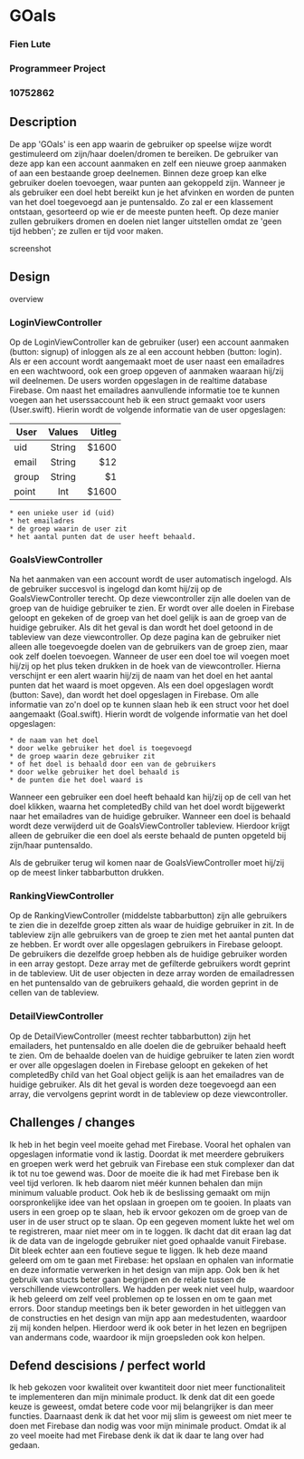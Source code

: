 # GOals 
### Fien Lute
### Programmeer Project 
### 10752862


## Description

De app 'GOals' is een app waarin de gebruiker op speelse wijze wordt gestimuleerd om zijn/haar doelen/dromen te bereiken. De gebruiker van deze app kan een account aanmaken en zelf een nieuwe groep aanmaken of aan een bestaande groep deelnemen. Binnen deze groep kan elke gebruiker doelen toevoegen, waar punten aan gekoppeld zijn. Wanneer je als gebruiker een doel hebt bereikt kun je het afvinken en worden de punten van het doel toegevoegd aan je puntensaldo. Zo zal er een klassement ontstaan, gesorteerd op wie er de meeste punten heeft. Op deze manier zullen gebruikers dromen en doelen niet langer uitstellen omdat ze 'geen tijd hebben'; ze zullen er tijd voor maken. 

screenshot

## Design

overview 

### LoginViewController
Op de LoginViewController kan de gebruiker (user) een account aanmaken (button: signup) of inloggen als ze al een account hebben (button: login). Als er een account wordt aangemaakt moet de user naast een emailadres en een wachtwoord, ook een groep opgeven of aanmaken waaraan hij/zij wil deelnemen. De users worden opgeslagen in de realtime database Firebase. Om naast het emailadres aanvullende informatie toe te kunnen voegen aan het userssaccount heb ik een struct gemaakt voor users (User.swift). Hierin wordt de volgende informatie van de user opgeslagen: 

| User   | Values | Uitleg|
| -------|:------:| -----:|
| uid    | String | $1600 |
| email  | String |   $12 |
| group  | String |    $1 |
| point  | Int    | $1600 |


    * een unieke user id (uid)
    * het emailadres
    * de groep waarin de user zit 
    * het aantal punten dat de user heeft behaald. 
    
### GoalsViewController
Na het aanmaken van een account wordt de user automatisch ingelogd. Als de gebruiker succesvol is ingelogd dan komt hij/zij op de GoalsViewController terecht. Op deze viewcontroller zijn alle doelen van de groep van de huidige gebruiker te zien. Er wordt over alle doelen in Firebase geloopt en gekeken of de groep van het doel gelijk is aan de groep van de huidige gebruiker. Als dit het geval is dan wordt het doel getoond in de tableview van deze viewcontroller. Op deze pagina kan de gebruiker niet alleen alle toegevoegde doelen van de gebruikers van de groep zien, maar ook zelf doelen toevoegen. Wanneer de user een doel toe wil voegen moet hij/zij op het plus teken drukken in de hoek van de viewcontroller. Hierna verschijnt er een alert waarin hij/zij de naam van het doel en het aantal punten dat het waard is moet opgeven. Als een doel opgeslagen wordt (button: Save), dan wordt het doel opgeslagen in Firebase. Om alle informatie van zo'n doel op te kunnen slaan heb ik een struct voor het doel aangemaakt (Goal.swift). Hierin wordt de volgende informatie van het doel opgeslagen: 

    * de naam van het doel
    * door welke gebruiker het doel is toegevoegd
    * de groep waarin deze gebruiker zit 
    * of het doel is behaald door een van de gebruikers
    * door welke gebruiker het doel behaald is
    * de punten die het doel waard is 

Wanneer een gebruiker een doel heeft behaald kan hij/zij op de cell van het doel klikken, waarna het completedBy child van het doel wordt bijgewerkt naar het emailadres van de huidige gebruiker. Wanneer een doel is behaald wordt deze verwijderd uit de GoalsViewController tableview. Hierdoor krijgt alleen de gebruiker die een doel als eerste behaald de punten opgeteld bij zijn/haar puntensaldo. 

Als de gebruiker terug wil komen naar de GoalsViewController moet hij/zij op de meest linker tabbarbutton drukken. 

### RankingViewController
Op de RankingViewController (middelste tabbarbutton) zijn alle gebruikers te zien die in dezelfde groep zitten als waar de huidige gebruiker in zit. In de tableview zijn alle gebruikers van de groep te zien met het aantal punten dat ze hebben. Er wordt over alle opgeslagen gebruikers in Firebase geloopt. De gebruikers die dezelfde groep hebben als de huidige gebruiker worden in een array gestopt. Deze array met de gefilterde gebruikers wordt geprint in de tableview. Uit de user objecten in deze array worden de emailadressen en het puntensaldo van de gebruikers gehaald, die worden geprint in de cellen van de tableview.

### DetailViewController
Op de DetailViewController (meest rechter tabbarbutton) zijn het emailaders, het puntensaldo en alle doelen die de gebruiker behaald heeft te zien. Om de behaalde doelen van de huidige gebruiker te laten zien wordt er over alle opgeslagen doelen in Firebase geloopt en gekeken of het completedBy child van het Goal object gelijk is aan het emailadres van de huidige gebruiker. Als dit het geval is worden deze toegevoegd aan een array, die vervolgens geprint wordt in de tableview op deze viewcontroller. 

## Challenges / changes 
Ik heb in het begin veel moeite gehad met Firebase. Vooral het ophalen van opgeslagen informatie vond ik lastig. Doordat ik met meerdere gebruikers en groepen werk werd het gebruik van Firebase een stuk complexer dan dat ik tot nu toe gewend was. Door de moeite die ik had met Firebase ben ik veel tijd verloren. Ik heb daarom niet méér kunnen behalen dan mijn minimum valuable product. Ook heb ik de beslissing gemaakt om mijn oorspronkelijke idee van het opslaan in groepen om te gooien. In plaats van users in een groep op te slaan, heb ik ervoor gekozen om de groep van de user in de user struct op te slaan. Op een gegeven moment lukte het wel om te registreren, maar niet meer om in te loggen. Ik dacht dat dit eraan lag dat ik de data van de ingelogde gebruiker niet goed ophaalde vanuit Firebase. Dit bleek echter aan een foutieve segue te liggen. 
Ik heb deze maand geleerd om om te gaan met Firebase: het opslaan en ophalen van informatie en deze informatie verwerken in het design van mijn app. Ook ben ik het gebruik van stucts beter gaan begrijpen en de relatie tussen de verschillende viewcontrollers. We hadden per week niet veel hulp, waardoor ik heb geleerd om zelf veel problemen op te lossen en om te gaan met errors. Door standup meetings ben ik beter geworden in het uitleggen van de constructies en het design van mijn app aan medestudenten, waardoor zij mij konden helpen. Hierdoor werd ik ook beter in het lezen en begrijpen van andermans code, waardoor ik mijn groepsleden ook kon helpen. 

## Defend descisions / perfect world
Ik heb gekozen voor kwaliteit over kwantiteit door niet meer functionaliteit te implementeren dan mijn minimale product. Ik denk dat dit een goede keuze is geweest, omdat betere code voor mij belangrijker is dan meer functies. Daarnaast denk ik dat het voor mij slim is geweest om niet meer te doen met Firebase dan nodig was voor mijn minimale product. Omdat ik al zo veel moeite had met Firebase denk ik dat ik daar te lang over had gedaan. 



    
